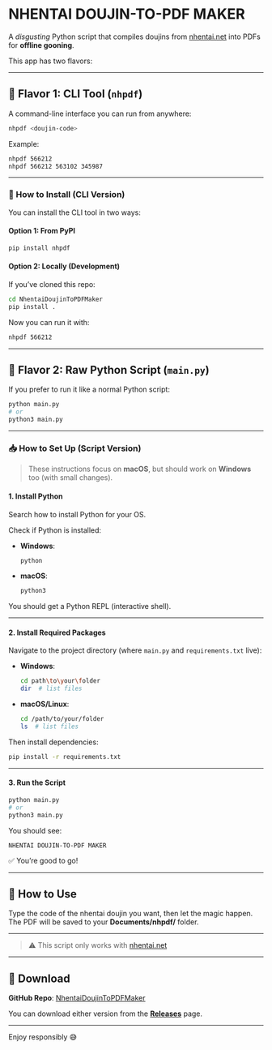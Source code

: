 # NHENTAI DOUJIN-TO-PDF MAKER

A *disgusting* Python script that compiles doujins from [nhentai.net](https://nhentai.net) into PDFs for **offline gooning**.

This app has two flavors:

---

## 🧱 Flavor 1: CLI Tool (`nhpdf`)

A command-line interface you can run from anywhere:

```bash
nhpdf <doujin-code>
```

Example:
```bash
nhpdf 566212
nhpdf 566212 563102 345987
```

---

### 🔧 How to Install (CLI Version)

You can install the CLI tool in two ways:

#### Option 1: From PyPI

```bash
pip install nhpdf
```

#### Option 2: Locally (Development)

If you’ve cloned this repo:

```bash
cd NhentaiDoujinToPDFMaker
pip install .
```

Now you can run it with:

```bash
nhpdf 566212
```

---

## 🐍 Flavor 2: Raw Python Script (`main.py`)

If you prefer to run it like a normal Python script:

```bash
python main.py
# or
python3 main.py
```

---

### 📥 How to Set Up (Script Version)

> These instructions focus on **macOS**, but should work on **Windows** too (with small changes).

#### 1. Install Python

Search how to install Python for your OS.

Check if Python is installed:

- **Windows**:
  ```bash
  python
  ```

- **macOS**:
  ```bash
  python3
  ```

You should get a Python REPL (interactive shell).

---

#### 2. Install Required Packages

Navigate to the project directory (where `main.py` and `requirements.txt` live):

- **Windows**:
  ```bash
  cd path\to\your\folder
  dir  # list files
  ```

- **macOS/Linux**:
  ```bash
  cd /path/to/your/folder
  ls  # list files
  ```

Then install dependencies:

```bash
pip install -r requirements.txt
```

---

#### 3. Run the Script

```bash
python main.py
# or
python3 main.py
```

You should see:

```
NHENTAI DOUJIN-TO-PDF MAKER
```

✅ You’re good to go!

---

## 🧙 How to Use

Type the code of the nhentai doujin you want, then let the magic happen. The PDF will be saved to your **Documents/nhpdf/** folder.

---

> ⚠️ This script only works with [nhentai.net](https://nhentai.net)

---

## 🔗 Download

**GitHub Repo**: [NhentaiDoujinToPDFMaker](https://github.com/Aze543/NhentaiDoujinToPDFMaker)

You can download either version from the **[Releases](https://github.com/Aze543/NhentaiDoujinToPDFMaker/releases)** page.

---

Enjoy responsibly 😅
